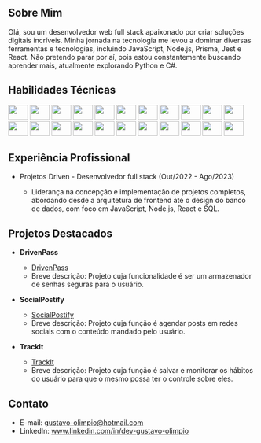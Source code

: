 
## Sobre Mim

Olá, sou um desenvolvedor web full stack apaixonado por criar soluções digitais incríveis. Minha jornada na tecnologia me levou a dominar diversas ferramentas e tecnologias, incluindo JavaScript, Node.js, Prisma, Jest e React. Não pretendo parar por aí, pois estou constantemente buscando aprender mais, atualmente explorando Python e C#.

## Habilidades Técnicas
<p>
<img src="https://img.shields.io/badge/--F7DF1E?logo=javascript&logoColor=white" width="40" height="30">
<img src="https://img.shields.io/badge/--61DAFB?logo=react&logoColor=white" width="40" height="30">
<img src="https://img.shields.io/badge/--339933?logo=nodedotjs&logoColor=white" width="40" height="30">
<img src="https://img.shields.io/badge/--4169E1?logo=postgresql&logoColor=white" width="40" height="30">
<img src="https://img.shields.io/badge/--2D3748?logo=prisma&logoColor=white" width="40" height="30">
<img src="https://img.shields.io/badge/--47A248?logo=mongodb&logoColor=white" width="40" height="30">
<img src="https://img.shields.io/badge/--3776AB?logo=python&logoColor=white" width="40" height="30">
<img src="https://img.shields.io/badge/--239120?logo=csharp&logoColor=white" width="40" height="30">
<img src="https://img.shields.io/badge/--E34F26?logo=html5&logoColor=white" width="40" height="30">
<img src="https://img.shields.io/badge/--1572B6?logo=css3&logoColor=white" width="40" height="30">
<img src="https://img.shields.io/badge/--E0234E?logo=nestjs&logoColor=white" width="40" height="30">
<img src="https://img.shields.io/badge/--C21325?logo=jest&logoColor=white" width="40" height="30">
<img src="https://img.shields.io/badge/--000000?logo=express&logoColor=white" width="40" height="30">
<img src="https://img.shields.io/badge/--4479A1?logo=mysql&logoColor=white" width="40" height="30">
<img src="https://img.shields.io/badge/--DC382D?logo=redis&logoColor=white" width="40" height="30">
<img src="https://img.shields.io/badge/--DB7093?logo=styledcomponents&logoColor=white" width="40" height="30">
<img src="https://img.shields.io/badge/--5A29E4?logo=axios&logoColor=white" width="40" height="30">
<img src="https://img.shields.io/badge/--FCC624?logo=linux&logoColor=white" width="40" height="30">
<img src="https://img.shields.io/badge/--CA4245?logo=reactrouter&logoColor=white" width="40" height="30">
<img src="https://img.shields.io/badge/--3178C6?logo=typescript&logoColor=white" width="40" height="30">
<img src="https://img.shields.io/badge/--000000?logo=jsonwebtokens&logoColor=white" width="40" height="30">
<img src="https://img.shields.io/badge/--000000?logo=json&logoColor=white" width="40" height="30">
</p>



## Experiência Profissional

- Projetos Driven - Desenvolvedor full stack (Out/2022 - Ago/2023)

  - Liderança na concepção e implementação de projetos completos, abordando desde a arquitetura de frontend até o design do banco de dados, com foco em JavaScript, Node.js, React e SQL.

## Projetos Destacados

- **DrivenPass**
  - [DrivenPass](https://github.com/Gustavo-Olimpio/projeto11-trackit)
  - Breve descrição: Projeto cuja funcionalidade é ser um armazenador de senhas seguras para o usuário.

- **SocialPostify**
  - [SocialPostify](https://github.com/Gustavo-Olimpio/projeto22-social-postify)
  - Breve descrição: Projeto cuja função é agendar posts em redes sociais com o conteúdo mandado pelo usuário.

- **TrackIt**
  - [TrackIt](https://github.com/Gustavo-Olimpio/projeto23-drivenpass-nest)
  - Breve descrição: Projeto cuja função é salvar e monitorar os hábitos do usuário para que o mesmo possa ter o controle sobre eles.

## Contato

- E-mail: gustavo-olimpio@hotmail.com
- LinkedIn: www.linkedin.com/in/dev-gustavo-olimpio
<!--
**Gustavo-Olimpio/Gustavo-Olimpio** is a ✨ _special_ ✨ repository because its `README.md` (this file) appears on your GitHub profile.

Here are some ideas to get you started:

- 🔭 I’m currently working on ...
- 🌱 I’m currently learning ...
- 👯 I’m looking to collaborate on ...
- 🤔 I’m looking for help with ...
- 💬 Ask me about ...
- 📫 How to reach me: ...
- 😄 Pronouns: ...
- ⚡ Fun fact: ...
-->
